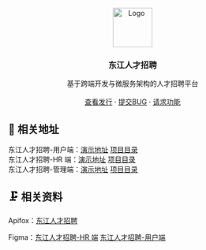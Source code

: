 <br />
<div align="center">
  <a href="../../">
    <img src="https://s2.loli.net/2023/01/19/EPKwtT12NiRdUkg.png" alt="Logo" width="80" height="80">
  </a>

<h3 align="center">东江人才招聘</h3>

<p align="center">
    基于跨端开发与微服务架构的人才招聘平台
    <br />
    <br />
    <a href="../../releases">查看发行</a>
    ·
    <a href="../../issues">提交BUG</a>
    ·
    <a href="../../issues">请求功能</a>
  </p>
</div>

## 📃 相关地址

东江人才招聘-用户端：[演示地址](https://djyh.ucstu.com) [项目目录](../../tree/master/frontend/admin-web)\
东江人才招聘-HR 端：[演示地址](https://djhr.ucstu.com) [项目目录](../../tree/master/frontend/hrduan-web)\
东江人才招聘-管理端：[演示地址](https://djadmin.ucstu.com) [项目目录](../../tree/master/frontend/yonghu-uni)

## 🗜️ 相关资料

Apifox：[东江人才招聘](https://www.apifox.cn/apidoc/shared-ac83c5c0-87a3-4d15-8706-e500b31f45a8)

Figma：[东江人才招聘-HR 端](https://www.figma.com/file/O7lc9NdDxOm4GLxcSMJTVb/%E4%B8%9C%E6%B1%9F%E4%BA%BA%E6%89%8D%E6%8B%9B%E8%81%98-HR%E7%AB%AF?node-id=0%3A1) [东江人才招聘-用户端](https://www.figma.com/file/D4hOFUEFIdGad0qhPjk9VT/%E4%B8%9C%E6%B1%9F%E4%BA%BA%E6%89%8D%E6%8B%9B%E8%81%98-%E7%94%A8%E6%88%B7%E7%AB%AF?node-id=0%3A1)
